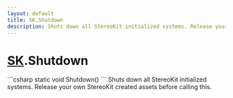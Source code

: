 ```yaml
---
layout: default
title: SK.Shutdown
description: Shuts down all StereoKit initialized systems. Release your own StereoKit created assets before calling this.
---
```

# [SK]({{site.url}}/Pages/StereoKit/SK.html).Shutdown

<div class='signature' markdown='1'>
```csharp
static void Shutdown()
```
Shuts down all StereoKit initialized systems. Release
your own StereoKit created assets before calling this.
</div>




